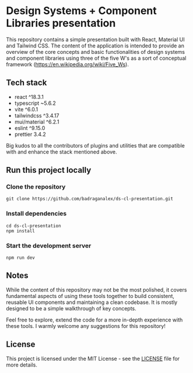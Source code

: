 # Design Systems + Component Libraries presentation

This repository contains a simple presentation built with React, Material UI and Tailwind CSS. The content of the application is intended to provide an overview of the core concepts and basic functionalities of design systems and component libraries using three of the five W's as a sort of conceptual framework (https://en.wikipedia.org/wiki/Five_Ws).

## Tech stack

- react ^18.3.1
- typescript ~5.6.2
- vite ^6.0.1
- tailwindcss ^3.4.17
- mui/material ^6.2.1
- eslint ^9.15.0
- prettier 3.4.2

Big kudos to all the contributors of plugins and utilities that are compatible with and enhance the stack mentioned above.

## Run this project locally

### Clone the repository

```
git clone https://github.com/badraganalex/ds-cl-presentation.git
```

### Install dependencies

```
cd ds-cl-presentation
npm install
```

### Start the development server
```
npm run dev
```

## Notes

While the content of this repository may not be the most polished, it covers fundamental aspects of using these tools together to build consistent, reusable UI components and  maintaining a clean codebase. It is mostly designed to be a simple walkthrough of key concepts.

Feel free to explore, extend the code for a more in-depth experience with these tools. I warmly welcome any suggestions for this repository!

## License

This project is licensed under the MIT License - see the [LICENSE](./LICENSE) file for more details.